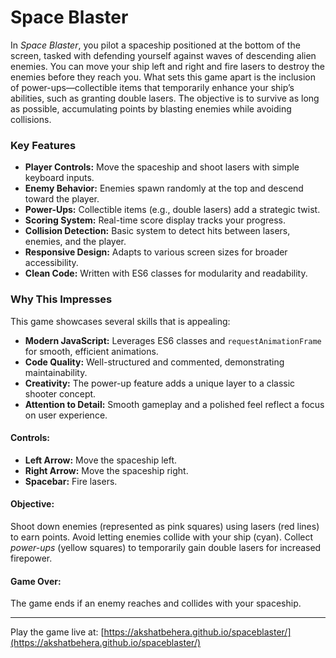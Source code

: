 # Space Blaster

In *Space Blaster*, you pilot a spaceship positioned at the bottom of the screen, tasked with defending yourself against waves of descending alien enemies. You can move your ship left and right and fire lasers to destroy the enemies before they reach you. What sets this game apart is the inclusion of power-ups—collectible items that temporarily enhance your ship’s abilities, such as granting double lasers. The objective is to survive as long as possible, accumulating points by blasting enemies while avoiding collisions.

### Key Features
- **Player Controls:** Move the spaceship and shoot lasers with simple keyboard inputs.
- **Enemy Behavior:** Enemies spawn randomly at the top and descend toward the player.
- **Power-Ups:** Collectible items (e.g., double lasers) add a strategic twist.
- **Scoring System:** Real-time score display tracks your progress.
- **Collision Detection:** Basic system to detect hits between lasers, enemies, and the player.
- **Responsive Design:** Adapts to various screen sizes for broader accessibility.
- **Clean Code:** Written with ES6 classes for modularity and readability.

### Why This Impresses
This game showcases several skills that is appealing:
- **Modern JavaScript:** Leverages ES6 classes and `requestAnimationFrame` for smooth, efficient animations.
- **Code Quality:** Well-structured and commented, demonstrating maintainability.
- **Creativity:** The power-up feature adds a unique layer to a classic shooter concept.
- **Attention to Detail:** Smooth gameplay and a polished feel reflect a focus on user experience.

#### Controls:
- **Left Arrow:** Move the spaceship left.
- **Right Arrow:** Move the spaceship right.
- **Spacebar:** Fire lasers.

#### Objective:
Shoot down enemies (represented as pink squares) using lasers (red lines) to earn points. Avoid letting enemies collide with your ship (cyan). Collect *power-ups* (yellow squares) to temporarily gain double lasers for increased firepower.

#### Game Over:
The game ends if an enemy reaches and collides with your spaceship.

---

Play the game live at: [https://akshatbehera.github.io/spaceblaster/](https://akshatbehera.github.io/spaceblaster/)
